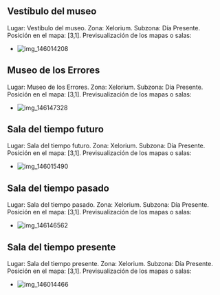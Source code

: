 ## Vestíbulo del museo
Lugar: Vestíbulo del museo.
Zona: Xelorium.
Subzona: Día Presente.
Posición en el mapa: [3,1].
Previsualización de los mapas o salas:
- ![img_146014208](https://media.discordapp.net/attachments/1115311447145193482/1115327167002325032/146014208.jpg)

## Museo de los Errores
Lugar: Museo de los Errores.
Zona: Xelorium.
Subzona: Día Presente.
Posición en el mapa: [3,1].
Previsualización de los mapas o salas:
- ![img_146147328](https://media.discordapp.net/attachments/1115311447145193482/1115327193405472839/146147328.jpg)

## Sala del tiempo futuro
Lugar: Sala del tiempo futuro.
Zona: Xelorium.
Subzona: Día Presente.
Posición en el mapa: [3,1].
Previsualización de los mapas o salas:
- ![img_146015490](https://media.discordapp.net/attachments/1115311447145193482/1115327188137418792/146015490.jpg)

## Sala del tiempo pasado
Lugar: Sala del tiempo pasado.
Zona: Xelorium.
Subzona: Día Presente.
Posición en el mapa: [3,1].
Previsualización de los mapas o salas:
- ![img_146146562](https://media.discordapp.net/attachments/1115311447145193482/1115327191148920942/146146562.jpg)

## Sala del tiempo presente
Lugar: Sala del tiempo presente.
Zona: Xelorium.
Subzona: Día Presente.
Posición en el mapa: [3,1].
Previsualización de los mapas o salas:
- ![img_146014466](https://media.discordapp.net/attachments/1115311447145193482/1115327168671658075/146014466.jpg)